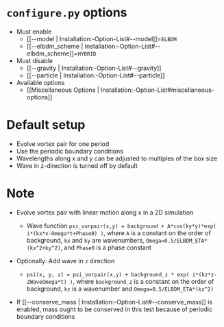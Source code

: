 # `configure.py` options
- Must enable
  - [[--model | Installation:-Option-List#--model]]=`ELBDM`
  - [[--elbdm_scheme | Installation:-Option-List#--elbdm_scheme]]=`HYBRID`
- Must disable
  - [[--gravity | Installation:-Option-List#--gravity]]
  - [[--particle | Installation:-Option-List#--particle]]
- Available options
  - [[Miscellaneous Options | Installation:-Option-List#miscellaneous-options]]


# Default setup
- Evolve vortex pair for one period
- Use the periodic boundary conditions
- Wavelengths along x and y can be adjusted to multiples of the box size
- Wave in z-direction is turned off by default


# Note
- Evolve vortex pair with linear motion along x in a 2D simulation
  - Wave function `psi_vorpair(x,y) = background + A*cos(ky*y)*exp( i*(kx*x-Omega*t+Phase0) )`,
    where `A` is a constant on the order of background, `kx` and `ky` are wavenumbers,
    `Omega=0.5/ELBDM_ETA*(kx^2+ky^2)`, and `Phase0` is a phase constant

- Optionally: Add wave in `z` direction
  - `psi(x, y, z) = psi_vorpair(x,y) + background_z * exp( i*(kz*z-ZWaveOmega*t) )`,
    where `background_z` is a constant on the order of background, `kz` is a wavenumber and
    `Omega=0.5/ELBDM_ETA*(kz^2)`

- If [[--conserve_mass | Installation:-Option-List#--conserve_mass]] is enabled, mass ought to be conserved in this test because of periodic boundary conditions
